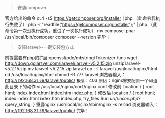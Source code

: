 >安装composer

官方给出的命令
curl -sS https://getcomposer.org/installer | php （此命令我执行失败了）
php -r "readfile('https://getcomposer.org/installer');" | php  （此命令第一次没执行成功，重试了一次执行成功）
mv composer.phar /usr/local/bin/composer
composer --version
完毕！

>安装laravel--一键安装包方式

前提需要有php的扩展:openssl/pdo/mbstring/Tokenizer
/tmp
wget http://down.golaravel.com/laravel/laravel-v5.2.15.zip
unzip laravel-v5.2.15.zip
mv laravel-v5.2.15.zip laravel
cp -rf laravel /usr/local/nginx/html
cd /usr/local/nginx/html
chmod -R 777 laravel
浏览器输入：http://192.168.31.69/laravel/public/
报错：403
原因：nginx需要配置一个知道此目录下的动作
vi /usr/local/nginx/conf/nginx.conf
修改前
location / {
    root   html;
    index  index.html index.htm index.php;
}
修改后
location / {
    root   html;
    index  index.html index.htm index.php;
    try_files $uri $uri/ /index.php?$query_string;
}
重启nginx
/usr/local/nginx/sbin/nginx -s reload
浏览器输入：http://192.168.31.69/laravel/public/
完毕！

